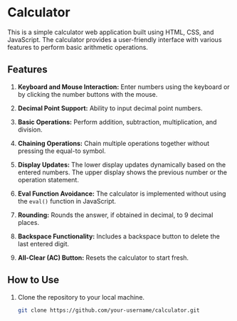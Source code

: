 # Calculator

This is a simple calculator web application built using HTML, CSS, and JavaScript. The calculator provides a user-friendly interface with various features to perform basic arithmetic operations.

## Features

1. **Keyboard and Mouse Interaction:** Enter numbers using the keyboard or by clicking the number buttons with the mouse.

2. **Decimal Point Support:** Ability to input decimal point numbers.

3. **Basic Operations:** Perform addition, subtraction, multiplication, and division.

4. **Chaining Operations:** Chain multiple operations together without pressing the equal-to symbol.

5. **Display Updates:** The lower display updates dynamically based on the entered numbers. The upper display shows the previous number or the operation statement.

6. **Eval Function Avoidance:** The calculator is implemented without using the `eval()` function in JavaScript.

7. **Rounding:** Rounds the answer, if obtained in decimal, to 9 decimal places.

8. **Backspace Functionality:** Includes a backspace button to delete the last entered digit.

9. **All-Clear (AC) Button:** Resets the calculator to start fresh.

## How to Use

1. Clone the repository to your local machine.
   ```bash
   git clone https://github.com/your-username/calculator.git
   ```

